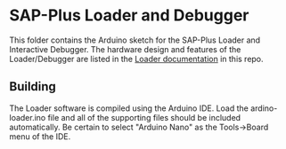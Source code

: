 # SAP-Plus Loader and Debugger

This folder contains the Arduino sketch for the SAP-Plus Loader and Interactive Debugger.
The hardware design and features of the Loader/Debugger are listed in the
[Loader documentation](https://tomnisbet.github.io/sap-plus/docs/loader/) in this repo.

## Building

The Loader software is compiled using the Arduino IDE.  Load the ardino-loader.ino file
and all of the supporting files should be included automatically.  Be certain to select
"Arduino Nano" as the Tools->Board menu of the IDE.
